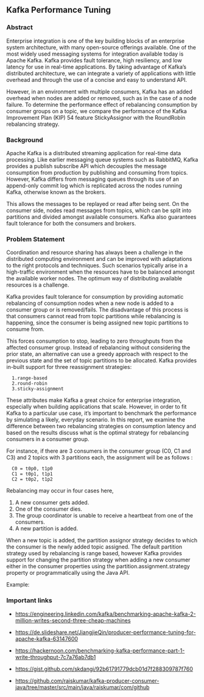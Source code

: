 ## Kafka Performance Tuning

### Abstract
Enterprise integration is one of the key building blocks of an enterprise system architecture, with many open-source offerings available. One of the most widely used messaging systems for integration available today is Apache Kafka. Kafka provides fault tolerance, high resiliency, and low latency for use in real-time applications. By taking advantage of Kafka’s distributed architecture, we can integrate a variety of applications with little overhead and through the use of a concise and easy to understand API. 

However, in an environment with multiple consumers, Kafka has an added overhead when nodes are added or removed, such as in the case of a node failure. To determine the performance effect of rebalancing consumption by consumer groups on a topic, we compare the performance of the Kafka Improvement Plan (KIP) 54 feature StickyAssignor with the RoundRobin rebalancing strategy.

### Background
Apache Kafka is a distributed streaming application for real-time data processing. Like earlier messaging queue systems such as RabbitMQ, Kafka provides a publish subscribe API which decouples the message consumption from production by publishing and consuming from topics. However, Kafka differs from messaging queues through its use of an append-only commit log which is replicated across the nodes running Kafka, otherwise known as the brokers.

This allows the messages to be replayed or read after being sent. On the consumer side, nodes read messages from topics, which can be split into partitions and divided amongst available consumers. Kafka also guarantees fault tolerance for both the consumers and brokers. 

### Problem Statement
Coordination and resource sharing has always been a challenge in the distributed computing environment and can be improved with adaptations to the right protocols and techniques. Such scenarios typically arise in a high-traffic environment when the resources have to be balanced amongst the available worker nodes. The optimum way of distributing available resources is a challenge. 

Kafka provides fault tolerance for consumption by providing automatic rebalancing of consumption nodes when a new node is added to a consumer group or is removed/fails. The disadvantage of this process is that consumers cannot read from topic partitions while rebalancing is happening, since the consumer is being assigned new topic partitions to consume from.

This forces consumption to stop, leading to zero throughputs from the affected consumer group. 
	Instead of rebalancing without considering the prior state, an alternative can use a greedy approach with respect to the previous state and the set of topic partitions to be allocated. Kafka provides in-built support for three reassignment strategies: 
      
      1.range-based 
      2.round-robin 
      3.sticky-assignment
 
These attributes make Kafka a great choice for enterprise integration, especially when building applications that scale. However, in order to fit Kafka to a particular use case, it’s important to benchmark the performance by simulating a likely, everyday scenario. In this report, we examine the difference between two rebalancing strategies on consumption latency and based on the results discuss what is the optimal strategy for rebalancing consumers in a consumer group. 

For instance, if there are 3 consumers in the consumer group (C0, C1 and C3) and 2 topics with 3 partitions each, the assignment will be as follows :
      
      C0 = t0p0, t1p0
      C1 = t0p1, t1p1
      C2 = t0p2, t1p2

Rebalancing may occur in four cases here, 

1. A new consumer gets added.
2. One of the consumer dies.
3. The group coordinator is unable to receive a heartbeat from one of the consumers.
4. A new partition is added. 

When a new topic is added, the partition assignor strategy decides to which the consumer is the newly added topic assigned. The default partition strategy used by rebalancing is range based, however Kafka provides support for changing the partition strategy when adding a new consumer either in the consumer properties using the partition.assignment.strategy property or programmatically using the Java API. 


Example: 









### Important links

 - https://engineering.linkedin.com/kafka/benchmarking-apache-kafka-2-million-writes-second-three-cheap-machines

 - https://de.slideshare.net/JiangjieQin/producer-performance-tuning-for-apache-kafka-63147600

 - https://hackernoon.com/benchmarking-kafka-performance-part-1-write-throughput-7c7a76ab7db1

 - https://gist.github.com/skdangi/92b61791779dcb01d7f288309787f760

 - https://github.com/raiskumar/kafka-producer-consumer-java/tree/master/src/main/java/raiskumar/com/github

